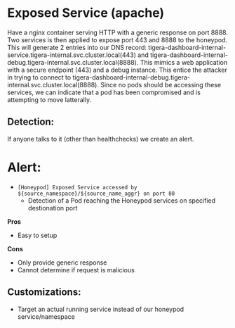 # Exposed Service (apache)

Have a nginx container serving HTTP with a generic response on port 8888. Two services is then applied to expose port 443 and 8888 to the honeypod. This will generate 2 entries into our DNS record: tigera-dashboard-internal-service.tigera-internal.svc.cluster.local(443) and tigera-dashboard-internal-debug.tigera-internal.svc.cluster.local(8888). This mimics a web application with a secure endpoint (443) and a debug instance. This entice the attacker in trying to connect to tigera-dashboard-internal-debug.tigera-internal.svc.cluster.local(8888). Since no pods should be accessing these services, we can indicate that a pod has been compromised and is attempting to move latterally.

## Detection:
If anyone talks to it (other than healthchecks) we create an alert. 

# Alert:
* `[Honeypod] Exposed Service accessed by ${source_namespace}/${source_name_aggr} on port 80`
  * Detection of a Pod reaching the Honeypod services on specified destionation port

**Pros**
* Easy to setup 

**Cons** 
* Only provide generic response
* Cannot determine if request is malicious


## Customizations:
* Target an actual running service instead of our honeypod service/namespace

